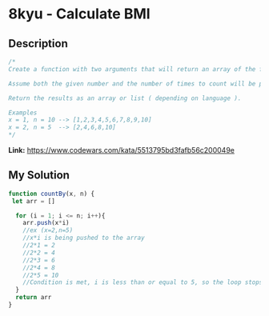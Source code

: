 # 8kyu - Calculate BMI

## Description
```js
/*
Create a function with two arguments that will return an array of the first n multiples of x.

Assume both the given number and the number of times to count will be positive numbers greater than 0.

Return the results as an array or list ( depending on language ).

Examples
x = 1, n = 10 --> [1,2,3,4,5,6,7,8,9,10]
x = 2, n = 5  --> [2,4,6,8,10]
*/
```

**Link:** https://www.codewars.com/kata/5513795bd3fafb56c200049e

## My Solution

```js
function countBy(x, n) {
 let arr = []

  for (i = 1; i <= n; i++){
    arr.push(x*i)
    //ex (x=2,n=5)
    //x*i is being pushed to the array
    //2*1 = 2
    //2*2 = 4
    //2*3 = 6
    //2*4 = 8
    //2*5 = 10
    //Condition is met, i is less than or equal to 5, so the loop stops.
  }
  return arr
}
```